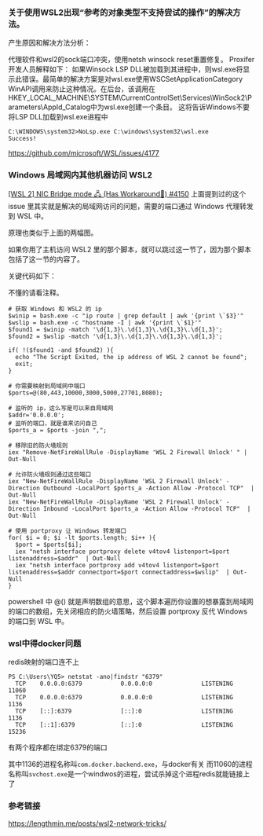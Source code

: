 
### 关于使用WSL2出现“参考的对象类型不支持尝试的操作”的解决方法。

产生原因和解决方法分析：

代理软件和wsl2的sock端口冲突，使用netsh winsock reset重置修复。
Proxifer开发人员解释如下：
如果Winsock LSP DLL被加载到其进程中，则wsl.exe将显示此错误。最简单的解决方案是对wsl.exe使用WSCSetApplicationCategory WinAPI调用来防止这种情况。在后台，该调用在HKEY_LOCAL_MACHINE\SYSTEM\CurrentControlSet\Services\WinSock2\Parameters\AppId_Catalog中为wsl.exe创建一个条目。
这将告诉Windows不要将LSP DLL加载到wsl.exe进程中
```
C:\WINDOWS\system32>NoLsp.exe C:\windows\system32\wsl.exe
Success!
```

https://github.com/microsoft/WSL/issues/4177



### Windows 局域网内其他机器访问 WSL2
[[WSL 2] NIC Bridge mode 🖧 (Has Workaround🔨) #4150](https://github.com/microsoft/WSL/issues/4150)
上面提到过的这个 issue 里其实就是解决的局域网访问的问题，需要的端口通过 Windows 代理转发到 WSL 中。

原理也类似于上面的两幅图。

如果你用了主机访问 WSL2 里的那个脚本，就可以跳过这一节了，因为那个脚本包括了这一节的内容了。

关键代码如下：

不懂的请看注释。
```
# 获取 Windows 和 WSL2 的 ip
$winip = bash.exe -c "ip route | grep default | awk '{print \`$3}'"
$wslip = bash.exe -c "hostname -I | awk '{print \`$1}'"
$found1 = $winip -match '\d{1,3}\.\d{1,3}\.\d{1,3}\.\d{1,3}';
$found2 = $wslip -match '\d{1,3}\.\d{1,3}\.\d{1,3}\.\d{1,3}';

if( !($found1 -and $found2) ){
  echo "The Script Exited, the ip address of WSL 2 cannot be found";
  exit;
}

# 你需要映射到局域网中端口
$ports=@(80,443,10000,3000,5000,27701,8080);

# 监听的 ip，这么写是可以来自局域网
$addr='0.0.0.0';
# 监听的端口，就是谁来访问自己
$ports_a = $ports -join ",";

# 移除旧的防火墙规则
iex "Remove-NetFireWallRule -DisplayName 'WSL 2 Firewall Unlock' " | Out-Null

# 允许防火墙规则通过这些端口
iex "New-NetFireWallRule -DisplayName 'WSL 2 Firewall Unlock' -Direction Outbound -LocalPort $ports_a -Action Allow -Protocol TCP"  | Out-Null
iex "New-NetFireWallRule -DisplayName 'WSL 2 Firewall Unlock' -Direction Inbound -LocalPort $ports_a -Action Allow -Protocol TCP"  | Out-Null

# 使用 portproxy 让 Windows 转发端口
for( $i = 0; $i -lt $ports.length; $i++ ){
  $port = $ports[$i];
  iex "netsh interface portproxy delete v4tov4 listenport=$port listenaddress=$addr"  | Out-Null
  iex "netsh interface portproxy add v4tov4 listenport=$port listenaddress=$addr connectport=$port connectaddress=$wslip"  | Out-Null
}
```
powershell 中 @() 就是声明数组的意思，这个脚本遍历你设置的想暴露到局域网的端口的数组，先关闭相应的防火墙策略，然后设置 portproxy 反代 Windows 的端口到 WSL 中。


 
### wsl中得docker问题
redis映射的端口连不上

```
PS C:\Users\YQ5> netstat -ano|findstr "6379"
  TCP    0.0.0.0:6379           0.0.0.0:0              LISTENING       11060
  TCP    0.0.0.0:6379           0.0.0.0:0              LISTENING       1136
  TCP    [::]:6379              [::]:0                 LISTENING       1136
  TCP    [::1]:6379             [::]:0                 LISTENING       15236
```
有两个程序都在绑定6379的端口

其中1136的进程名称叫`com.docker.backend.exe`，与docker有关
而11060的进程名称叫`svchost.exe`是一个windwos的进程，尝试杀掉这个进程redis就能链接上了


### 参考链接

https://lengthmin.me/posts/wsl2-network-tricks/
